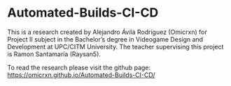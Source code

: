 # Automated-Builds-CI-CD
This is a research created by Alejandro Ávila Rodríguez (Omicrxn) for Project II subject in the Bachelor’s degree in Videogame Design and Development at UPC/CITM University. The teacher supervising this project is Ramon Santamaría (Raysan5).

To read the research please visit the github page: https://omicrxn.github.io/Automated-Builds-CI-CD/